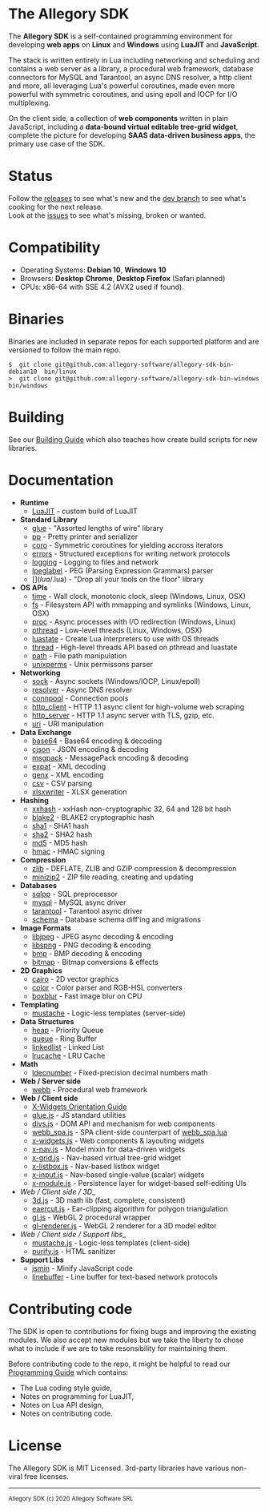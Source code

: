 
# The Allegory SDK

The **Allegory SDK** is a self-contained programming environment for developing
**web apps** on **Linux** and **Windows** using **LuaJIT** and **JavaScript**.

The stack is written entirely in Lua including networking and scheduling
and contains a web server as a library, a procedural web framework, database
connectors for MySQL and Tarantool, an async DNS resolver, a http client
and more, all leveraging Lua's powerful coroutines, made even more powerful
with symmetric coroutines, and using epoll and IOCP for I/O multiplexing.

On the client side, a collection of **web components** written in plain
JavaScript, including a **data-bound virtual editable tree-grid widget**,
complete the picture for developing **SAAS data-driven business apps**,
the primary use case of the SDK.

# Status

Follow the [releases](https://github.com/allegory-software/allegory-sdk/releases)
to see what's new and the [dev branch](https://github.com/allegory-software/allegory-sdk/commits/dev)
to see what's cooking for the next release.<br>
Look at the [issues](https://github.com/allegory-software/allegory-sdk/issues)
to see what's missing, broken or wanted.

# Compatibility

 * Operating Systems: **Debian 10**, **Windows 10**
 * Browsers: **Desktop Chrome**, **Desktop Firefox** (Safari planned)
 * CPUs: x86-64 with SSE 4.2 (AVX2 used if found).

# Binaries

Binaries are included in separate repos for each supported platform and are
versioned to follow the main repo.

	$  git clone git@github.com:allegory-software/allegory-sdk-bin-debian10  bin/linux
	>  git clone git@github.com:allegory-software/allegory-sdk-bin-windows   bin/windows

# Building

See our [Building Guide](BUILDING.md) which also teaches how create build
scripts for new libraries.

# Documentation

* __Runtime__
  * [LuaJIT](RUNTIME.md)               - custom build of LuaJIT
* __Standard Library__
  * [glue](lua/glue.lua)               - "Assorted lengths of wire" library
  * [pp](lua/pp.lua)                   - Pretty printer and serializer
  * [coro](lua/coro.lua)               - Symmetric coroutines for yielding accross iterators
  * [errors](lua/errors.lua)           - Structured exceptions for writing network protocols
  * [logging](lua/logging.lua)         - Logging to files and network
  * [lpeglabel](c/lpeglabel/lpeglabel.md) - PEG (Parsing Expression Grammars) parser
  * [$](lua/$.lua)                     - "Drop all your tools on the floor" library
* __OS APIs__
  * [time](lua/time.lua)               - Wall clock, monotonic clock, sleep (Windows, Linux, OSX)
  * [fs](lua/fs.lua)                   - Filesystem API with mmapping and symlinks (Windows, Linux, OSX)
  * [proc](lua/proc.lua)               - Async processes with I/O redirection (Windows, Linux)
  * [pthread](lua/pthread.lua)         - Low-level threads (Linux, Windows, OSX)
  * [luastate](lua/luastate.lua)       - Create Lua interpreters to use with OS threads
  * [thread](lua/thread.lua)           - High-level threads API based on pthread and luastate
  * [path](lua/path.lua)               - File path manipulation
  * [unixperms](lua/unixperms.lua)     - Unix permissons parser
* __Networking__
  * [sock](lua/sock.lua)               - Async sockets (Windows/IOCP, Linux/epoll)
  * [resolver](lua/resolver.lua)       - Async DNS resolver
  * [connpool](lua/connpool.lua)       - Connection pools
  * [http_client](lua/http_client.lua) - HTTP 1.1 async client for high-volume web scraping
  * [http_server](lua/http_server.lua) - HTTP 1.1 async server with TLS, gzip, etc.
  * [uri](lua/uri.lua)                 - URI manipulation
* __Data Exchange__
  * [base64](lua/base64.lua)           - Base64 encoding & decoding
  * [cjson](lua/cjson.lua)             - JSON encoding & decoding
  * [msgpack](lua/msgpack.lua)         - MessagePack encoding & decoding
  * [expat](lua/expat.lua)             - XML decoding
  * [genx](lua/genx.lua)               - XML encoding
  * [csv](lua/csv.lua)                 - CSV parsing
  * [xlsxwriter](lua/xlsxwriter.lua)   - XLSX generation
* __Hashing__
  * [xxhash](lua/xxhash.lua)           - xxHash non-cryptographic 32, 64 and 128 bit hash
  * [blake2](lua/blake2.lua)           - BLAKE2 cryptographic hash
  * [sha1](lua/sha1.lua)               - SHA1 hash
  * [sha2](lua/sha2.lua)               - SHA2 hash
  * [md5](lua/md5.lua)                 - MD5 hash
  * [hmac](lua/hmac.lua)               - HMAC signing
* __Compression__
  * [zlib](lua/zlib.lua)               - DEFLATE, ZLIB and GZIP compression & decompression
  * [minizip2](lua/minizip2.lua)       - ZIP file reading, creating and updating
* __Databases__
  * [sqlpp](lua/sqlpp.lua)             - SQL preprocessor
  * [mysql](lua/mysql.lua)             - MySQL async driver
  * [tarantool](lua/tarantool.lua)     - Tarantool async driver
  * [schema](lua/schema.lua)           - Database schema diff'ing and migrations
* __Image Formats__
  * [libjpeg](lua/libjpeg.lua)         - JPEG async decoding & encoding
  * [libspng](lua/libspng.lua)         - PNG decoding & encoding
  * [bmp](lua/bmp.lua)                 - BMP decoding & encoding
  * [bitmap](lua/bitmap.lua)           - Bitmap conversions & effects
* __2D Graphics__
  * [cairo](lua/cairo.lua)             - 2D vector graphics
  * [color](lua/color.lua)             - Color parser and RGB-HSL converters
  * [boxblur](lua/boxblur.lua)         - Fast image blur on CPU
* __Templating__
  * [mustache](lua/mustache.lua)       - Logic-less templates (server-side)
* __Data Structures__
  * [heap](lua/heap.lua)               - Priority Queue
  * [queue](lua/queue.lua)             - Ring Buffer
  * [linkedlist](lua/linkedlist.lua)   - Linked List
  * [lrucache](lua/lrucache.lua)       - LRU Cache
* __Math__
  * [ldecnumber](c/ldecNumber/ldecnumber.txt) - Fixed-precision decimal numbers math
* __Web / Server side__
  * [webb](lua/webb.lua)               - Procedural web framework
* __Web / Client side__
  * [X-Widgets Orientation Guide](X-WIDGETS.md)
  * [glue.js](www/glue.js)             - JS standard utilities
  * [divs.js](www/divs.js)             - DOM API and mechanism for web components
  * [webb_spa.js](www/webb_spa.js)     - SPA client-side counterpart of [webb_spa.lua](lua/webb_spa.lua)
  * [x-widgets.js](www/x-widgets.js)   - Web components & layouting widgets
  * [x-nav.js](www/x-widgets.js)       - Model mixin for data-driven widgets
  * [x-grid.js](www/x-grid.js)         - Nav-based virtual tree-grid widget
  * [x-listbox.js](www/x-listbox.js)   - Nav-based listbox widget
  * [x-input.js](www/x-input.js)       - Nav-based single-value (scalar) widgets
  * [x-module.js](www/x-module.js)     - Persistence layer for widget-based self-editing UIs
* _Web / Client side / 3D__
  * [3d.js](www/3d.js)                 - 3D math lib (fast, complete, consistent)
  * [eaercut.js](www/earcut.js)        - Ear-clipping algorithm for polygon triangulation
  * [gl.js](www/gl.js)                 - WebGL 2 procedural wrapper
  * [gl-renderer.js](www/gl-renderer.js) - WebGL 2 renderer for a 3D model editor
* _Web / Client side / Support libs__
  * [mustache.js](www/mustache.js)     - Logic-less templates (client-side)
  * [purify.js](www/purify.js)         - HTML sanitizer
* __Support Libs__
  * [jsmin](c/jsmin/jsmin.txt)         - Minify JavaScript code
  * [linebuffer](lua/linebuffer.lua)   - Line buffer for text-based network protocols

# Contributing code

The SDK is open to contributions for fixing bugs and improving the existing
modules. We also accept new modules but we take the liberty to chose what to
include if we are to take resonsibility for maintaining them.

Before contributing code to the repo, it might be helpful to read our
[Programming Guide](PROGRAMMING.md) which contains:

 * The Lua coding style guide,
 * Notes on programming for LuaJIT,
 * Notes on Lua API design,
 * Notes on contributing code.

# License

The Allegory SDK is MIT Licensed.
3rd-party libraries have various non-viral free licenses.

------------------------------------------------------------------------------
<sup>Allegory SDK (c) 2020 Allegory Software SRL</sup>
